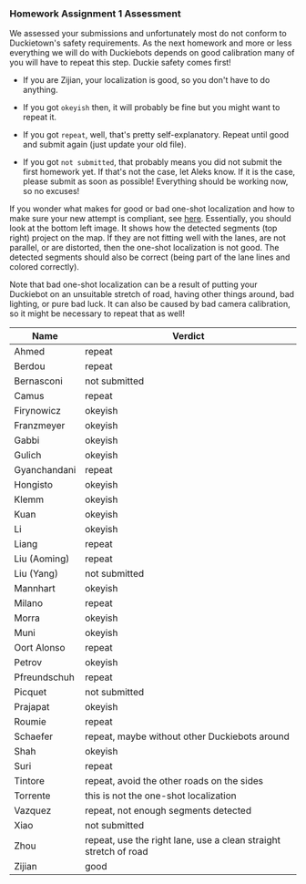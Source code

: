 ### Homework Assignment 1 Assessment

We assessed your submissions and unfortunately most do not conform to Duckietown's safety requirements. As the next homework and more or less everything we will do with Duckiebots depends on good calibration many of you will have to repeat this step. Duckie safety comes first!

* If you are Zijian, your localization is good, so you don't have to do anything.

* If you got `okeyish` then, it will probably be fine but you might want to repeat it.

* If you got `repeat`, well, that's pretty self-explanatory. Repeat until good and submit again (just update your old file).

* If you got `not submitted`, that probably means you did not submit the first homework yet. If that's not the case, let Aleks know. If it is the case, please submit as soon as possible! Everything should be working now, so no excuses!

If you wonder what makes for good or bad one-shot localization and how to make sure your new attempt is compliant, see [here](http://docs.duckietown.org/DT18/opmanual_duckiebot/out/camera_calib.html). Essentially, you should look at the bottom left image. It shows how the detected segments (top right) project on the map. If they are not fitting well with the lanes, are not parallel, or are distorted, then the one-shot localization is not good. The detected segments should also be correct (being part of the lane lines and colored correctly).

Note that bad one-shot localization can be a result of putting your Duckiebot on an unsuitable stretch of road, having other things around, bad lighting, or pure bad luck. It can also be caused by bad camera calibration, so it might be necessary to repeat that as well!


| Name         | Verdict                                                          |
|--------------|------------------------------------------------------------------|
| Ahmed        | repeat                                                           |
| Berdou       | repeat                                                           |
| Bernasconi   | not submitted                                                    |
| Camus        | repeat                                                           |
| Firynowicz   | okeyish                                                          |
| Franzmeyer   | okeyish                                                          |
| Gabbi        | okeyish                                                          |
| Gulich       | okeyish                                                          |
| Gyanchandani | repeat                                                           |
| Hongisto     | okeyish                                                          |
| Klemm        | okeyish                                                          |
| Kuan         | okeyish                                                          |
| Li           | okeyish                                                          |
| Liang        | repeat                                                           |
| Liu (Aoming) | repeat                                                           |
| Liu (Yang)   | not submitted                                                    |
| Mannhart     | okeyish                                                          |
| Milano       | repeat                                                           |
| Morra        | okeyish                                                          |
| Muni         | okeyish                                                          |
| Oort Alonso  | repeat                                                           |
| Petrov       | okeyish                                                          |
| Pfreundschuh | repeat                                                           |
| Picquet      | not submitted                                                    |
| Prajapat     | okeyish                                                          |
| Roumie       | repeat                                                           |
| Schaefer     | repeat, maybe without other Duckiebots around                    |
| Shah         | okeyish                                                          |
| Suri         | repeat                                                           |
| Tintore      | repeat, avoid the other roads on the sides                       |
| Torrente     | this is not the one-shot localization                            |
| Vazquez      | repeat, not enough segments detected                             |
| Xiao         | not submitted                                                    |
| Zhou         | repeat, use the right lane, use a clean straight stretch of road |
| Zijian       | good                                                             |
